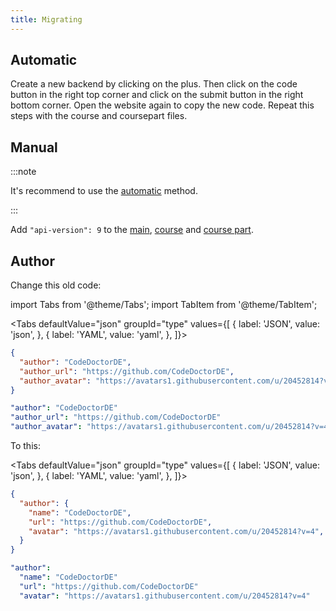 ```yaml
---
title: Migrating
---
```


## Automatic

Create a new backend by clicking on the plus.
Then click on the code button in the right top corner
and click on the submit button in the right bottom corner.
Open the website again to copy the new code.
Repeat this steps with the course and coursepart files.

## Manual

:::note

It's recommend to use the [automatic](#automatic) method.

:::

Add `"api-version": 9` to the [main](../api.md),
[course](course.md) and [course part](part.md).

## Author

Change this old code:

import Tabs from '@theme/Tabs';
import TabItem from '@theme/TabItem';

<Tabs defaultValue="json" groupId="type" values={[
  { label: 'JSON', value: 'json', },
  { label: 'YAML', value: 'yaml', },
]}>
<TabItem value="json">

```json title="<course>/config.json"
{
  "author": "CodeDoctorDE",
  "author_url": "https://github.com/CodeDoctorDE",
  "author_avatar": "https://avatars1.githubusercontent.com/u/20452814?v=4",
}
```

</TabItem>
<TabItem value="yaml">

```yaml title="<course>/config.yml"  
"author": "CodeDoctorDE" 
"author_url": "https://github.com/CodeDoctorDE"
"author_avatar": "https://avatars1.githubusercontent.com/u/20452814?v=4"
```

</TabItem>
</Tabs>

To this:

<Tabs defaultValue="json" groupId="type" values={[
  { label: 'JSON', value: 'json', },
  { label: 'YAML', value: 'yaml', },
]}>
<TabItem value="json">

```json title="<course>/config.json"
{
  "author": {
    "name": "CodeDoctorDE",
    "url": "https://github.com/CodeDoctorDE",
    "avatar": "https://avatars1.githubusercontent.com/u/20452814?v=4",
  }
}
```

</TabItem>
<TabItem value="yaml">

```yaml title="<course>/config.yml"  
"author":
  "name": "CodeDoctorDE"
  "url": "https://github.com/CodeDoctorDE"
  "avatar": "https://avatars1.githubusercontent.com/u/20452814?v=4"
```

</TabItem>
</Tabs>
